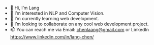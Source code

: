 - 👋 Hi, I’m Lang
- 👀 I’m interested in NLP and Computer Vision.
- 🌱 I’m currently learning web development.
- 💞️ I’m looking to collaborate on any cool web development project. 
- 📫 You can reach me via Email: chenlaang@gmail.com or LinkedIn https://www.linkedin.com/in/lang-chen/ 

<!---
ChenLangChen/ChenLangChen is a ✨ special ✨ repository because its `README.md` (this file) appears on your GitHub profile.
You can click the Preview link to take a look at your changes.
--->

